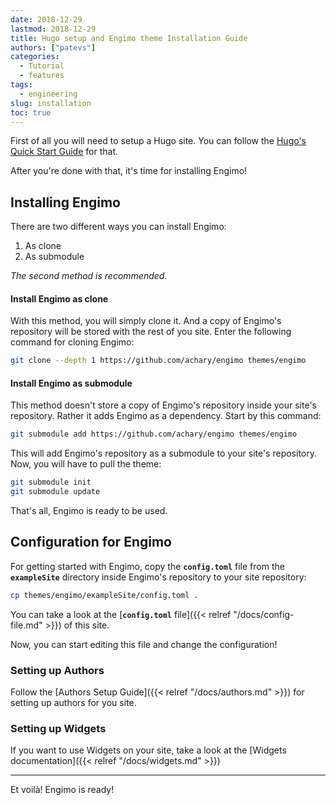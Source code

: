 ```yaml
---
date: 2018-12-29
lastmod: 2018-12-29
title: Hugo setup and Engimo theme Installation Guide
authors: ["patevs"]
categories:
  - Tutorial
  - features
tags:
  - engineering
slug: installation
toc: true
---
```


First of all you will need to setup a Hugo site. You can follow the [Hugo's Quick Start Guide](https://gohugo.io/getting-started/quick-start/) for that.

After you're done with that, it's time for installing Engimo!

## Installing Engimo

There are two different ways you can install Engimo:

1. As clone
2. As submodule

_The second method is recommended._

#### Install Engimo as clone

With this method, you will simply clone it. And a copy of Engimo's repository will be stored with the rest of you site. Enter the following command for cloning Engimo:

```sh
git clone --depth 1 https://github.com/achary/engimo themes/engimo
```

#### Install Engimo as submodule

This method doesn't store a copy of Engimo's repository inside your site's repository. Rather it adds Engimo as a dependency. Start by this command:

```sh
git submodule add https://github.com/achary/engimo themes/engimo
```

This will add Engimo's repository as a submodule to your site's repository. Now, you will have to pull the theme:

```sh
git submodule init
git submodule update
```

That's all, Engimo is ready to be used.

## Configuration for Engimo

For getting started with Engimo, copy the **`config.toml`** file from the **`exampleSite`** directory inside Engimo's repository to your site repository:

```sh
cp themes/engimo/exampleSite/config.toml .
```

You can take a look at the [**`config.toml`** file]({{< relref "/docs/config-file.md" >}}) of this site.

Now, you can start editing this file and change the configuration!

### Setting up Authors

Follow the [Authors Setup Guide]({{< relref "/docs/authors.md" >}}) for setting up authors for you site.

### Setting up Widgets

If you want to use Widgets on your site, take a look at the [Widgets documentation]({{< relref "/docs/widgets.md" >}})

-------------

Et voilà! Engimo is ready!
